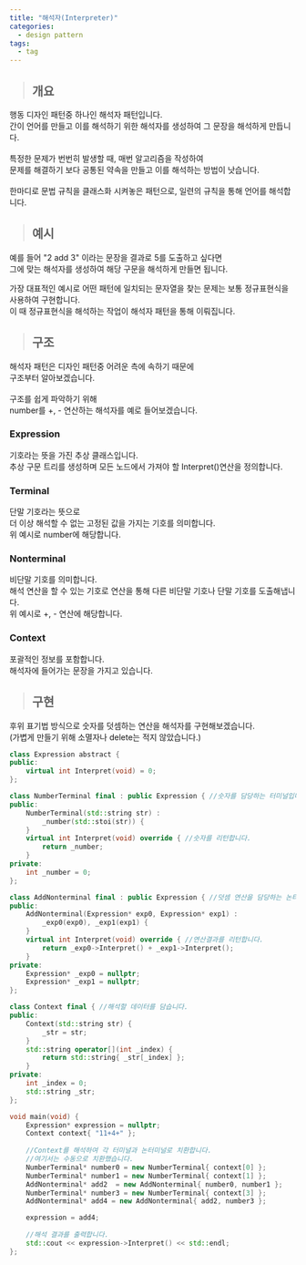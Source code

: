 ```yaml
---
title: "해석자(Interpreter)"
categories:
  - design pattern
tags:
  - tag
---
```

> ## 개요

행동 디자인 패턴중 하나인 해석자 패턴입니다.<br>
간이 언어를 만들고 이를 해석하기 위한 해석자를 생성하여 그 문장을 해석하게 만듭니다.<br>
<br>
특정한 문제가 번번히 발생할 때, 매번 알고리즘을 작성하여<br>
문제를 해결하기 보다 공통된 약속을 만들고 이를 해석하는 방법이 낫습니다.<br>
<br>
한마디로 문법 규칙을 클래스화 시켜놓은 패턴으로, 일련의 규칙을 통해 언어를 해석합니다.
> ## 예시

예를 들어 "2 add 3" 이라는 문장을 결과로 5를 도출하고 싶다면<br>
그에 맞는 해석자를 생성하여 해당 구문을 해석하게 만들면 됩니다.<br>

가장 대표적인 예시로
어떤 패턴에 일치되는 문자열을 찾는 문제는 보통 정규표현식을 사용하여 구현합니다.<br>
이 때 정규표현식을 해석하는 작업이 해석자 패턴을 통해 이뤄집니다.
> ## 구조

해석자 패턴은 디자인 패턴중 어려운 측에 속하기 때문에<br>
구조부터 알아보겠습니다.<br>
<br>
구조를 쉽게 파악하기 위해<br>
number를 +, - 연산하는 해석자를 예로 들어보겠습니다.
### Expression
기호라는 뜻을 가진 추상 클래스입니다.<br>
추상 구문 트리를 생성하며 모든 노드에서 가져야 할 Interpret()연산을 정의합니다.
### Terminal
단말 기호라는 뜻으로<br>
더 이상 해석할 수 없는 고정된 값을 가지는 기호를 의미합니다.<br>
위 예시로 number에 해당합니다.
### Nonterminal
비단말 기호를 의미합니다.<br>
해석 연산을 할 수 있는 기호로 연산을 통해 다른 비단말 기호나 단말 기호를 도출해냅니다.<br>
위 예시로 +, - 연산에 해당합니다.
### Context
포괄적인 정보를 포함합니다.<br>
해석자에 들어가는 문장을 가지고 있습니다.
> ## 구현

후위 표기법 방식으로 숫자를 덧셈하는 연산을 해석자를 구현해보겠습니다.<br>
(가볍게 만들기 위해 소멸자나 delete는 적지 않았습니다.)
```cpp
class Expression abstract {
public:
	virtual int Interpret(void) = 0;
};
```
```cpp
class NumberTerminal final : public Expression { //숫자를 담당하는 터미널입니다.
public:
	NumberTerminal(std::string str) :
		_number(std::stoi(str)) {
	}
	virtual int Interpret(void) override { //숫자를 리턴합니다.
		return _number;
	}
private:
	int _number = 0;
};
```
```cpp
class AddNonterminal final : public Expression { //덧셈 연산을 담당하는 논터미널입니다.
public:
	AddNonterminal(Expression* exp0, Expression* exp1) :
		_exp0(exp0), _exp1(exp1) {
	}
	virtual int Interpret(void) override { //연산결과를 리턴합니다.
		return _exp0->Interpret() + _exp1->Interpret();
	}
private:
	Expression* _exp0 = nullptr;
	Expression* _exp1 = nullptr;
};
```
```cpp
class Context final { //해석할 데이터를 담습니다.
public:
	Context(std::string str) {
		_str = str;
	}
	std::string operator[](int _index) {
		return std::string{ _str[_index] };
	}
private:
	int _index = 0;
	std::string _str;
};
```
```cpp
void main(void) {
	Expression* expression = nullptr;
	Context context{ "11+4+" };
	
	//Context를 해석하여 각 터미널과 논터미널로 치환합니다.
	//여기서는 수동으로 치환했습니다.
	NumberTerminal* number0 = new NumberTerminal{ context[0] };
	NumberTerminal* number1 = new NumberTerminal{ context[1] };
	AddNonterminal* add2  = new AddNonterminal{ number0, number1 };
	NumberTerminal* number3 = new NumberTerminal{ context[3] };
	AddNonterminal* add4 = new AddNonterminal{ add2, number3 };

	expression = add4;
  
	//해석 결과를 출력합니다.
	std::cout << expression->Interpret() << std::endl;
};
```
